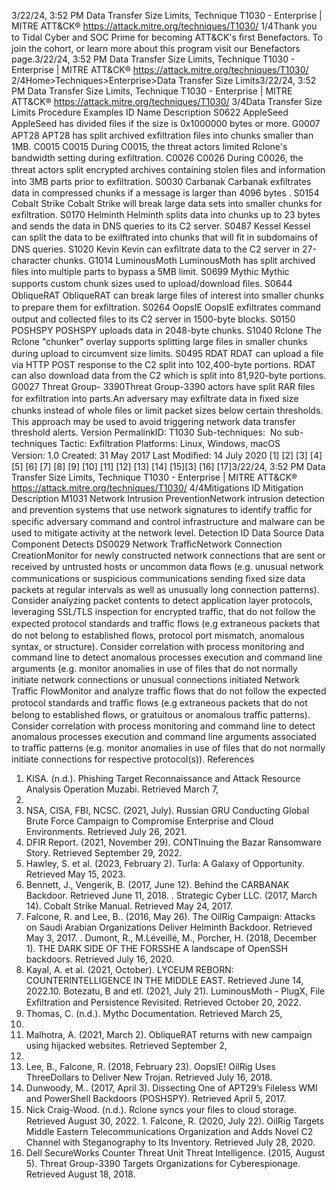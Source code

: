 3/22/24, 3:52 PM Data Transfer Size Limits, Technique T1030 - Enterprise | MITRE ATT&CK®
https://attack.mitre.org/techniques/T1030/ 1/4Thank you to Tidal Cyber and SOC Prime for becoming ATT&CK's ﬁrst Benefactors. To join the cohort, or learn more about this program visit our
Benefactors page.3/22/24, 3:52 PM Data Transfer Size Limits, Technique T1030 - Enterprise | MITRE ATT&CK®
https://attack.mitre.org/techniques/T1030/ 2/4Home>Techniques>Enterprise>Data Transfer Size Limits3/22/24, 3:52 PM Data Transfer Size Limits, Technique T1030 - Enterprise | MITRE ATT&CK®
https://attack.mitre.org/techniques/T1030/ 3/4Data Transfer Size Limits
Procedure Examples
ID Name Description
S0622 AppleSeed AppleSeed has divided ﬁles if the size is 0x1000000 bytes or more.
G0007 APT28 APT28 has split archived exﬁltration ﬁles into chunks smaller than 1MB.
C0015 C0015 During C0015, the threat actors limited Rclone's bandwidth setting during exﬁltration.
C0026 C0026 During C0026, the threat actors split encrypted archives containing stolen ﬁles and information into 3MB
parts prior to exﬁltration.
S0030 Carbanak Carbanak exﬁltrates data in compressed chunks if a message is larger than 4096 bytes .
S0154 Cobalt Strike Cobalt Strike will break large data sets into smaller chunks for exﬁltration.
S0170 Helminth Helminth splits data into chunks up to 23 bytes and sends the data in DNS queries to its C2 server.
S0487 Kessel Kessel can split the data to be exilftrated into chunks that will ﬁt in subdomains of DNS queries.
S1020 Kevin Kevin can exﬁltrate data to the C2 server in 27-character chunks.
G1014 LuminousMoth LuminousMoth has split archived ﬁles into multiple parts to bypass a 5MB limit.
S0699 Mythic Mythic supports custom chunk sizes used to upload/download ﬁles.
S0644 ObliqueRAT ObliqueRAT can break large ﬁles of interest into smaller chunks to prepare them for exﬁltration.
S0264 OopsIE OopsIE exﬁltrates command output and collected ﬁles to its C2 server in 1500-byte blocks.
S0150 POSHSPY POSHSPY uploads data in 2048-byte chunks.
S1040 Rclone The Rclone "chunker" overlay supports splitting large ﬁles in smaller chunks during upload to circumvent
size limits.
S0495 RDAT RDAT can upload a ﬁle via HTTP POST response to the C2 split into 102,400-byte portions. RDAT can
also download data from the C2 which is split into 81,920-byte portions.
G0027 Threat Group-
3390Threat Group-3390 actors have split RAR ﬁles for exﬁltration into parts.An adversary may exﬁltrate data in ﬁxed size chunks instead of whole ﬁles or limit packet sizes below certain thresholds. This approach
may be used to avoid triggering network data transfer threshold alerts.
Version PermalinkID: T1030
Sub-techniques:  No sub-techniques
 
Tactic: Exﬁltration
 
Platforms: Linux, Windows, macOS
Version: 1.0
Created: 31 May 2017
Last Modiﬁed: 14 July 2020
[1]
[2]
[3]
[4]
[5]
[6]
[7]
[8]
[9]
[10]
[11]
[12]
[13]
[14]
[15][3]
[16]
[17]3/22/24, 3:52 PM Data Transfer Size Limits, Technique T1030 - Enterprise | MITRE ATT&CK®
https://attack.mitre.org/techniques/T1030/ 4/4Mitigations
ID Mitigation Description
M1031 Network Intrusion
PreventionNetwork intrusion detection and prevention systems that use network signatures to identify traﬃc for
speciﬁc adversary command and control infrastructure and malware can be used to mitigate activity at
the network level.
Detection
ID Data Source Data Component Detects
DS0029 Network TraﬃcNetwork
Connection
CreationMonitor for newly constructed network connections that are sent or received by untrusted
hosts or uncommon data ﬂows (e.g. unusual network communications or suspicious
communications sending ﬁxed size data packets at regular intervals as well as unusually
long connection patterns). Consider analyzing packet contents to detect application layer
protocols, leveraging SSL/TLS inspection for encrypted traﬃc, that do not follow the
expected protocol standards and traﬃc ﬂows (e.g extraneous packets that do not belong
to established ﬂows, protocol port mismatch, anomalous syntax, or structure). Consider
correlation with process monitoring and command line to detect anomalous processes
execution and command line arguments (e.g. monitor anomalies in use of ﬁles that do
not normally initiate network connections or unusual connections initiated
Network Traﬃc
FlowMonitor and analyze traﬃc ﬂows that do not follow the expected protocol standards and
traﬃc ﬂows (e.g extraneous packets that do not belong to established ﬂows, or
gratuitous or anomalous traﬃc patterns). Consider correlation with process monitoring
and command line to detect anomalous processes execution and command line
arguments associated to traﬃc patterns (e.g. monitor anomalies in use of ﬁles that do
not normally initiate connections for respective protocol(s)).
References
1. KISA. (n.d.). Phishing Target Reconnaissance and Attack
Resource Analysis Operation Muzabi. Retrieved March 7,
2022.
2. NSA, CISA, FBI, NCSC. (2021, July). Russian GRU Conducting
Global Brute Force Campaign to Compromise Enterprise and
Cloud Environments. Retrieved July 26, 2021.
3. DFIR Report. (2021, November 29). CONTInuing the Bazar
Ransomware Story. Retrieved September 29, 2022.
4. Hawley, S. et al. (2023, February 2). Turla: A Galaxy of
Opportunity. Retrieved May 15, 2023.
5. Bennett, J., Vengerik, B. (2017, June 12). Behind the
CARBANAK Backdoor. Retrieved June 11, 2018.
 . Strategic Cyber LLC. (2017, March 14). Cobalt Strike Manual.
Retrieved May 24, 2017.
7. Falcone, R. and Lee, B.. (2016, May 26). The OilRig Campaign:
Attacks on Saudi Arabian Organizations Deliver Helminth
Backdoor. Retrieved May 3, 2017.
 . Dumont, R., M.Léveillé, M., Porcher, H. (2018, December 1).
THE DARK SIDE OF THE FORSSHE A landscape of OpenSSH
backdoors. Retrieved July 16, 2020.
9. Kayal, A. et al. (2021, October). LYCEUM REBORN:
COUNTERINTELLIGENCE IN THE MIDDLE EAST. Retrieved
June 14, 2022.10. Botezatu, B and etl. (2021, July 21). LuminousMoth - PlugX,
File Exﬁltration and Persistence Revisited. Retrieved October
20, 2022.
11. Thomas, C. (n.d.). Mythc Documentation. Retrieved March 25,
2022.
12. Malhotra, A. (2021, March 2). ObliqueRAT returns with new
campaign using hijacked websites. Retrieved September 2,
2021.
13. Lee, B., Falcone, R. (2018, February 23). OopsIE! OilRig Uses
ThreeDollars to Deliver New Trojan. Retrieved July 16, 2018.
14. Dunwoody, M.. (2017, April 3). Dissecting One of APT29’s
Fileless WMI and PowerShell Backdoors (POSHSPY).
Retrieved April 5, 2017.
15. Nick Craig-Wood. (n.d.). Rclone syncs your ﬁles to cloud
storage. Retrieved August 30, 2022.
1 . Falcone, R. (2020, July 22). OilRig Targets Middle Eastern
Telecommunications Organization and Adds Novel C2
Channel with Steganography to Its Inventory. Retrieved July
28, 2020.
17. Dell SecureWorks Counter Threat Unit Threat Intelligence.
(2015, August 5). Threat Group-3390 Targets Organizations
for Cyberespionage. Retrieved August 18, 2018.